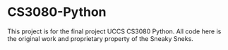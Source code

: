 # CS3080-Python
This project is for the final project UCCS CS3080 Python.
All code here is the original work and proprietary property of the Sneaky Sneks.
